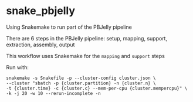 # snake_pbjelly

Using Snakemake to run part of the PBJelly pipeline                  

There are 6 steps in the PBJelly pipeline: setup, mapping, support, extraction, assembly, output

This workflow uses Snakemake for the `mapping` and `support` steps

Run with:

```
snakemake -s Snakefile -p --cluster-config cluster.json \
--cluster "sbatch -p {cluster.partition} -n {cluster.n} \
-t {cluster.time} -c {cluster.c} --mem-per-cpu {cluster.mempercpu}" \
-k -j 20 -w 10 --rerun-incomplete -n
```

